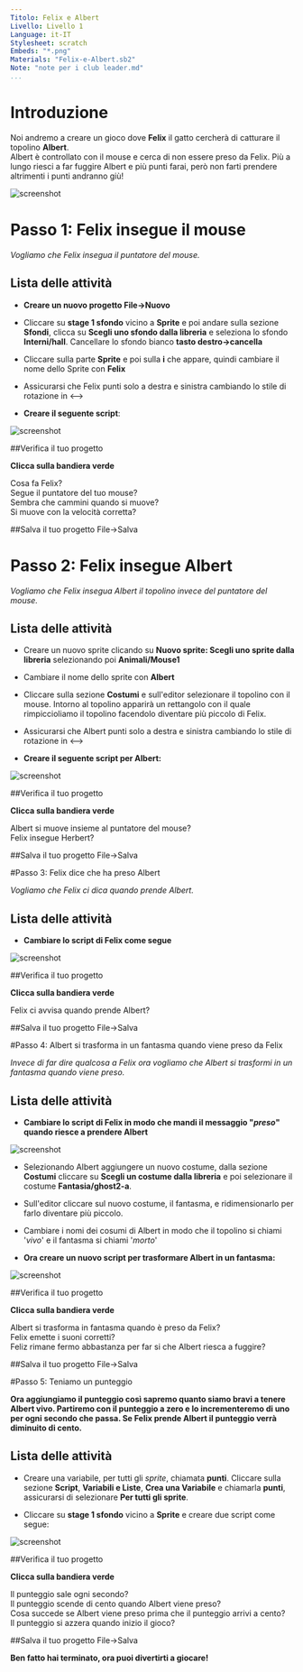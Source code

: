 ```yaml
---
Titolo: Felix e Albert  
Livello: Livello 1  
Language: it-IT  
Stylesheet: scratch  
Embeds: "*.png"  
Materials: "Felix-e-Albert.sb2"  
Note: "note per i club leader.md"  
...
```


# Introduzione
Noi andremo a creare un gioco dove __Felix__ il gatto cercherà di catturare il topolino __Albert__.  
Albert è controllato con il mouse e cerca di non essere preso da Felix. 
Più a lungo riesci a far fuggire Albert e più punti farai, però non farti prendere altrimenti i punti andranno giù!

![screenshot](felixalbert_immagine.png)

# Passo 1: Felix insegue il mouse

*Vogliamo che Felix insegua il puntatore del mouse.*

## Lista delle attività

+ **Creare un nuovo progetto File->Nuovo**

+ Cliccare su **stage 1 sfondo** vicino a **Sprite** e poi andare sulla sezione **Sfondi**, clicca su **Scegli uno sfondo dalla libreria** e seleziona lo sfondo **Interni/hall**. Cancellare lo sfondo bianco **tasto destro->cancella**

+ Cliccare sulla parte **Sprite** e poi sulla **i** che appare, quindi cambiare il nome dello Sprite con **Felix**

+ Assicurarsi che Felix punti solo a destra e sinistra cambiando lo stile di rotazione in <-->

+ **Creare il seguente script**:

![screenshot](script1.png)

##Verifica il tuo progetto

**Clicca sulla bandiera verde**

Cosa fa Felix?  
Segue il puntatore del tuo mouse?  
Sembra che cammini quando si muove?  
Si muove con la velocità corretta?  

##Salva il tuo progetto
File->Salva


# Passo 2: Felix insegue Albert

*Vogliamo che Felix insegua Albert il topolino invece del puntatore del mouse.*

## Lista delle attività

+ Creare un nuovo sprite clicando su **Nuovo sprite: Scegli uno sprite dalla libreria** selezionando poi **Animali/Mouse1**

+ Cambiare il nome dello sprite con **Albert**

+ Cliccare sulla sezione **Costumi** e sull'editor selezionare il topolino con il mouse. Intorno al topolino apparirà un rettangolo con il quale rimpiccioliamo il topolino facendolo diventare più piccolo di Felix.
+ Assicurarsi che Albert punti solo a destra e sinistra cambiando lo stile di rotazione in <-->
+ **Creare il seguente script per Albert:**

![screenshot](script2.png)

##Verifica il tuo progetto

**Clicca sulla bandiera verde**

Albert si muove insieme al puntatore del mouse?  
Felix insegue Herbert?  

##Salva il tuo progetto
File->Salva

#Passo 3: Felix dice che ha preso Albert

*Vogliamo che Felix ci dica quando prende Albert.*

## Lista delle attività

+ **Cambiare lo script di Felix come segue**

![screenshot](script3.png)

##Verifica il tuo progetto

**Clicca sulla bandiera verde**

Felix ci avvisa quando prende Albert?

##Salva il tuo progetto
File->Salva

#Passo 4: Albert si trasforma in un fantasma quando viene preso da Felix

*Invece di far dire qualcosa a Felix ora vogliamo che Albert si trasformi in un fantasma quando viene preso.*

## Lista delle attività

+ **Cambiare lo script di Felix in modo che mandi il messaggio "*preso*" quando riesce a prendere Albert**

![screenshot](script4.png)

+ Selezionando Albert aggiungere un nuovo costume, dalla sezione  **Costumi** cliccare su **Scegli un costume dalla libreria** e poi selezionare il costume **Fantasia/ghost2-a**.

+ Sull'editor cliccare sul nuovo costume, il fantasma, e ridimensionarlo per farlo diventare più piccolo.

+ Cambiare i nomi dei cosumi di Albert in modo che il topolino si chiami '*vivo*' e il fantasma si chiami '*morto*'
+ **Ora creare un nuovo script per trasformare Albert in un fantasma:**

![screenshot](script5.png)

##Verifica il tuo progetto

**Clicca sulla bandiera verde**

Albert si trasforma in fantasma quando è preso da Felix?  
Felix emette i suoni corretti?  
Feliz rimane fermo abbastanza per far si che Albert riesca a fuggire?

##Salva il tuo progetto
File->Salva

#Passo 5: Teniamo un punteggio

**Ora aggiungiamo il punteggio così sapremo quanto siamo bravi a tenere Albert vivo.
Partiremo con il punteggio a zero e lo incrementeremo di uno per ogni secondo che passa. Se Felix prende Albert il punteggio verrà diminuito di cento.**

## Lista delle attività

+ Creare una variabile, per tutti gli *sprite*, chiamata **punti**.
Cliccare sulla sezione **Script**, **Variabili e Liste**, **Crea una Variabile** e chiamarla **punti**, assicurarsi di selezionare **Per tutti gli sprite**.

+ Cliccare su **stage 1 sfondo** vicino a **Sprite** e creare due script come segue:

![screenshot](script6.png)

##Verifica il tuo progetto

**Clicca sulla bandiera verde**

Il punteggio sale ogni secondo?  
Il punteggio scende di cento quando Albert viene preso?  
Cosa succede se Albert viene preso prima che il punteggio arrivi a cento?  
Il punteggio si azzera quando inizio il gioco?  

##Salva il tuo progetto
File->Salva

**Ben fatto hai terminato, ora puoi divertirti a giocare!**


